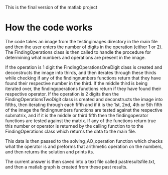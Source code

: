 This is the final version of the matlab project

# How the code works
The code takes an image from the testingimages directory in the main file and then the user enters the number of digits in the operation (either 1 or 2).
The FindingOperations class is then called to handle the procedure for determining what numbers and operations are present in the image.

If the operation is 1 digit the FindingOperationsOneDigit class is created and deconstructs the image into thirds, and then iterates through these thirds while checking if any of the findingnumbers functions return that they have found their respective number in the third. If the middle third is being iterated over, the findingoperations functions return if they have found their respective operator. If the operation is 2 digits then the FindingOperationsTwoDigit class is created and deconstructs the image into fifths, then iterating through each fifth and if it is the 1st, 2nd, 4th or 5th fifth of the image the findingnumbers functions are tested against the respective submatrix, and if it is the middle or third fifth then the findingoperator functions are tested against the matrix. If any of the functions return true this number or operator is returned by the calling function to  to the FindingOperations class which returns the data to the main file.

This data is then passed to the solving_AO_operation function which checks what the operator is and preforms that arithmetic operation on the numbers, and then returns the solution and prints its.

The current answer is then saved into a text file called pastresultsfile.txt, and then a matlab graph is created from these past results.
